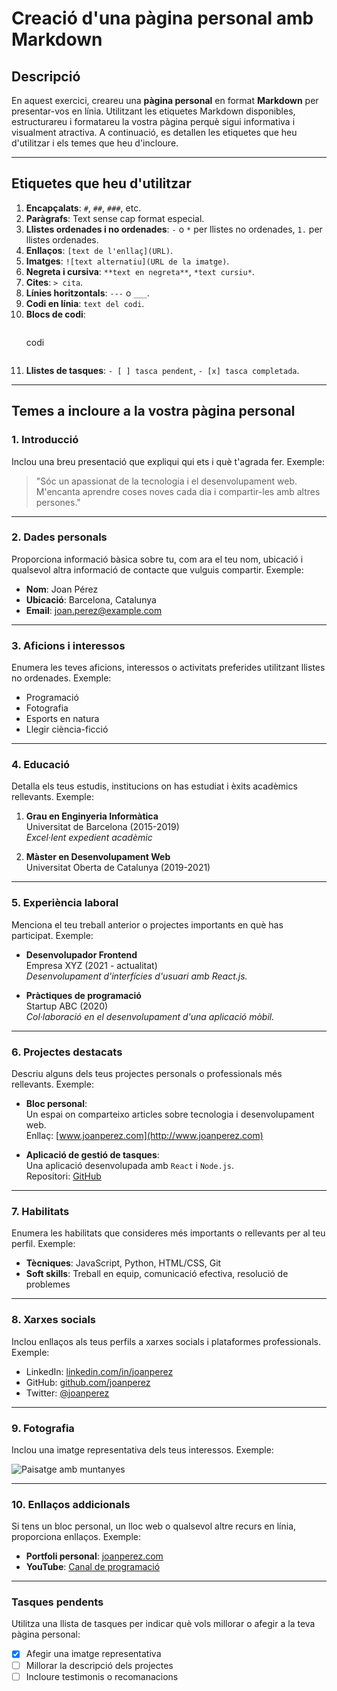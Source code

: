 # Creació d'una pàgina personal amb Markdown

## Descripció

En aquest exercici, creareu una **pàgina personal** en format **Markdown** per presentar-vos en línia. Utilitzant les etiquetes Markdown disponibles, estructurareu i formatareu la vostra pàgina perquè sigui informativa i visualment atractiva. A continuació, es detallen les etiquetes que heu d'utilitzar i els temes que heu d'incloure.

---

## Etiquetes que heu d'utilitzar

1. **Encapçalats**: `#`, `##`, `###`, etc.
2. **Paràgrafs**: Text sense cap format especial.
3. **Llistes ordenades i no ordenades**: `-` o `*` per llistes no ordenades, `1.` per llistes ordenades.
4. **Enllaços**: `[text de l'enllaç](URL)`.
5. **Imatges**: `![text alternatiu](URL de la imatge)`.
6. **Negreta i cursiva**: `**text en negreta**`, `*text cursiu*`.
7. **Cites**: `> cita`.
8. **Línies horitzontals**: `---` o `___`.
9. **Codi en línia**: ``text del codi``.
10. **Blocs de codi**: 
    ```markdown
    ```
    codi
    ```
    ```
11. **Llistes de tasques**: `- [ ] tasca pendent`, `- [x] tasca completada`.

---

## Temes a incloure a la vostra pàgina personal

### 1. Introducció
Inclou una breu presentació que expliqui qui ets i què t'agrada fer. Exemple:

> "Sóc un apassionat de la tecnologia i el desenvolupament web. M'encanta aprendre coses noves cada dia i compartir-les amb altres persones."

---

### 2. Dades personals
Proporciona informació bàsica sobre tu, com ara el teu nom, ubicació i qualsevol altra informació de contacte que vulguis compartir. Exemple:

- **Nom**: Joan Pérez  
- **Ubicació**: Barcelona, Catalunya  
- **Email**: [joan.perez@example.com](mailto:joan.perez@example.com)

---

### 3. Aficions i interessos
Enumera les teves aficions, interessos o activitats preferides utilitzant llistes no ordenades. Exemple:

- Programació
- Fotografia
- Esports en natura
- Llegir ciència-ficció

---

### 4. Educació
Detalla els teus estudis, institucions on has estudiat i èxits acadèmics rellevants. Exemple:

1. **Grau en Enginyeria Informàtica**  
   Universitat de Barcelona (2015-2019)  
   *Excel·lent expedient acadèmic*

2. **Màster en Desenvolupament Web**  
   Universitat Oberta de Catalunya (2019-2021)

---

### 5. Experiència laboral
Menciona el teu treball anterior o projectes importants en què has participat. Exemple:

- **Desenvolupador Frontend**  
  Empresa XYZ (2021 - actualitat)  
  *Desenvolupament d'interfícies d'usuari amb React.js.*

- **Pràctiques de programació**  
  Startup ABC (2020)  
  *Col·laboració en el desenvolupament d'una aplicació mòbil.*

---

### 6. Projectes destacats
Descriu alguns dels teus projectes personals o professionals més rellevants. Exemple:

- **Bloc personal**:  
  Un espai on comparteixo articles sobre tecnologia i desenvolupament web.  
  Enllaç: [www.joanperez.com](http://www.joanperez.com)

- **Aplicació de gestió de tasques**:  
  Una aplicació desenvolupada amb `React` i `Node.js`.  
  Repositori: [GitHub](https://github.com/joanperez/task-manager)

---

### 7. Habilitats
Enumera les habilitats que consideres més importants o rellevants per al teu perfil. Exemple:

- **Tècniques**: JavaScript, Python, HTML/CSS, Git  
- **Soft skills**: Treball en equip, comunicació efectiva, resolució de problemes

---

### 8. Xarxes socials
Inclou enllaços als teus perfils a xarxes socials i plataformes professionals. Exemple:

- LinkedIn: [linkedin.com/in/joanperez](https://www.linkedin.com/in/joanperez)  
- GitHub: [github.com/joanperez](https://github.com/joanperez)  
- Twitter: [@joanperez](https://twitter.com/joanperez)

---

### 9. Fotografia
Inclou una imatge representativa dels teus interessos. Exemple:

![Paisatge amb muntanyes](https://via.placeholder.com/400)

---

### 10. Enllaços addicionals
Si tens un bloc personal, un lloc web o qualsevol altre recurs en línia, proporciona enllaços. Exemple:

- **Portfoli personal**: [joanperez.com](http://www.joanperez.com)  
- **YouTube**: [Canal de programació](https://www.youtube.com/user/joanperez)

---

### Tasques pendents
Utilitza una llista de tasques per indicar què vols millorar o afegir a la teva pàgina personal:

- [x] Afegir una imatge representativa  
- [ ] Millorar la descripció dels projectes  
- [ ] Incloure testimonis o recomanacions  
